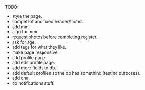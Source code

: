 TODO:
- style the page.
- competent and fixed header/footer.
- add mmr
- algo for mmr
- request photos before completing register.
- ask for age.
- add tags for what they like.
- make page responsive.
- add profile page.
- add edit profile page.
- add more fields to db.
- add default profiles so the db has something (testing purposes).
- add chat
- do notifications stuff.